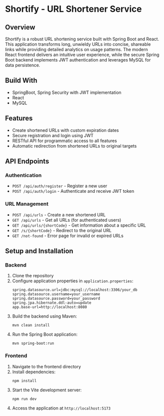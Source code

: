 # Shortify - URL Shortener Service

## Overview
Shortify is a robust URL shortening service built with Spring Boot and React. This application transforms long, unwieldy URLs into concise, shareable links while providing detailed analytics on usage patterns. The modern React frontend delivers an intuitive user experience, while the secure Spring Boot backend implements JWT authentication and leverages MySQL for data persistence.

## Build With
- SpringBoot, Spring Security with JWT implementation
- React
- MySQL
  
## Features
- Create shortened URLs with custom expiration dates
- Secure registration and login using JWT
- RESTful API for programmatic access to all features
- Automatic redirection from shortened URLs to original targets

## API Endpoints

### Authentication
- `POST /api/auth/register` - Register a new user
- `POST /api/auth/login` - Authenticate and receive JWT token

### URL Management
- `POST /api/urls` - Create a new shortened URL
- `GET /api/urls` - Get all URLs (for authenticated users)
- `GET /api/urls/{shortCode}` - Get information about a specific URL
- `GET /s/{shortCode}` - Redirect to the original URL
- `GET /not-found` - Error page for invalid or expired URLs

## Setup and Installation

### Backend
1. Clone the repository
2. Configure application properties in `application.properties`:
   ```
   spring.datasource.url=jdbc:mysql://localhost:3306/your_db
   spring.datasource.username=your_username
   spring.datasource.password=your_password
   spring.jpa.hibernate.ddl-auto=update
   app.base-url=http://localhost:8080
   ```
3. Build the backend using Maven:
   ```
   mvn clean install
   ```
4. Run the Spring Boot application:
   ```
   mvn spring-boot:run
   ```

### Frontend
1. Navigate to the frontend directory
2. Install dependencies:
   ```
   npm install
   ```
3. Start the Vite development server:
   ```
   npm run dev
   ```
4. Access the application at `http://localhost:5173`
